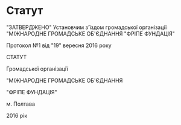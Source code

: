 # Статут

"ЗАТВЕРДЖЕНО"
                                                                Установчим з'їздом громадської організації "МІЖНАРОДНЕ ГРОМАДСЬКЕ 
                                                                ОБ'ЄДНАННЯ "ФРІПЕ ФУНДАЦІЯ"

Протокол №1 від "19" вересня 2016 року

СТАТУТ

Громадської організації

"МІЖНАРОДНЕ ГРОМАДСЬКЕ ОБ'ЄДНАННЯ 

"ФРІПЕ ФУНДАЦІЯ"

м. Полтава

2016 рік

